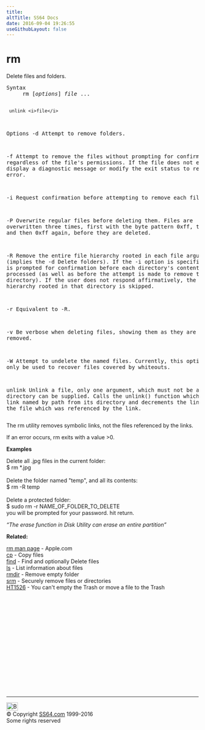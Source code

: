 ```yaml
---
title:
altTitle: SS64 Docs
date: 2016-09-04 19:26:55
useGithubLayout: false
---
```

<!-- #BeginLibraryItem "/Library/head_osx.lbi" --><!-- #EndLibraryItem --><h1>rm</h1> 
<p>Delete files and folders.</p>
<pre>Syntax
     rm [<i>options</i>] <i>file</i> ...

     unlink <i>file</i>

Options
   -d   Attempt to remove folders.

   -f   Attempt to remove the files without prompting for confirmation,
        regardless of the file's permissions.  If the file does not exist,
        do not display a diagnostic message or modify the exit status
        to reflect an error.

   -i   Request confirmation before attempting to remove each file.

   -P   Overwrite regular files before deleting them.  Files are
        overwritten three times, first with the byte pattern 0xff,
        then 0x00, and then 0xff again, before they are deleted.

   -R   Remove the entire file hierarchy rooted in each file argument.
        (implies the -d  Delete folders).
        If the -i option is specified, the user is prompted for confirmation
        before each directory's contents are processed (as well as before
        the attempt is made to remove the directory).  If the user does not
        respond affirmatively, the file hierarchy rooted in that directory
        is skipped.

   -r   Equivalent to -R.

   -v   Be verbose when deleting files, showing them as they are removed.

   -W   Attempt to undelete the named files.  Currently, this option
        can only be used to recover files covered by whiteouts.

   unlink   Unlink a file, only one argument, which must not be a directory
        can be supplied. Calls the unlink() function which removes the link
        named by path from its directory and decrements the link count of
        the file which was referenced by the link.</pre>
<p> The rm utility removes symbolic links, not the files referenced 
  by the links.</p>
<p>If an error occurs, rm exits with a value &gt;0. </p>
<p><b>Examples</b></p>
<p>Delete all .jpg files in the current folder:<br>
<span class="code">$ rm *.jpg</span><br>
<br>
 Delete the folder named "temp", and all its contents:<br>
<span class="code">$ rm -R temp</span><br>
<br>
Delete a protected folder:<br>
<span class="code">$ sudo rm -r NAME_OF_FOLDER_TO_DELETE</span><br>  you will be prompted for your password. hit return.</p>
<p class="quote"><i>“The erase function in Disk Utility can erase an entire partition”</i></p>
<p><b>Related:</b></p>
<p><a href="https://developer.apple.com/legacy/library/documentation/Darwin/Reference/ManPages/man1/rm.1.html">rm man page</a> - Apple.com<br>  
<a href="cp.html">cp</a> - Copy files<br>
<a href="find.html">find</a> - Find and optionally Delete files <br>
<a href="ls.html">ls</a> - List information about files <br>
<a href="rmdir.html">rmdir</a> - Remove empty folder<br>
<a href="srm.html">srm</a> - Securely remove files or directories<br>
<a href="http://support.apple.com/kb/ht1526">HT1526</a> - You can't empty the Trash or move a file to the Trash</p><!-- #BeginLibraryItem "/Library/foot_osx.lbi" --><p>
<!-- OSX300 -->
<ins class="adsbygoogle" style="display:inline-block;width:300px;height:250px" data-ad-client="ca-pub-6140977852749469" data-ad-slot="1823340303"></ins>
<script>
(adsbygoogle = window.adsbygoogle || []).push({});
</script></p>
<hr>
<div id="bl" class="footer"><a href="rm.html#"><img src="../images/top.png" width="30" height="22" alt="Back to the Top"></a></div>
<div id="br" class="footer, tagline">© Copyright <a href="http://ss64.com/">SS64.com</a> 1999-2016<br>
Some rights reserved</div><!-- #EndLibraryItem -->

